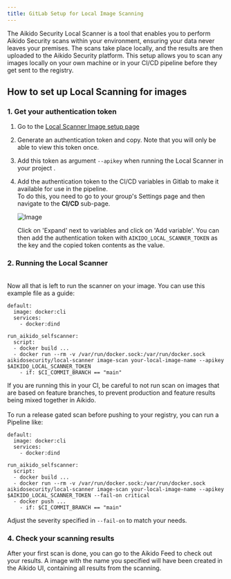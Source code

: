 ```yaml
---
title: GitLab Setup for Local Image Scanning
---
```



The Aikido Security Local Scanner is a tool that enables you to perform Aikido Security scans within your environment, ensuring your data never leaves your premises. The scans take place locally, and the results are then uploaded to the Aikido Security platform. This setup allows you to scan any images locally on your own machine or in your CI/CD pipeline before they get sent to the registry.

## How to set up Local Scanning for images

### 1. Get your authentication token

1. Go to the [Local Scanner Image setup page](https://app.aikido.dev/settings/container-image-registry/add/localscan)
2. Generate an authentication token and copy. Note that you will only be able to view this token once.
3. Add this token as argument `--apikey` when running the Local Scanner in your project .
4. Add the authentication token to the CI/CD variables in Gitlab to make it available for use in the pipeline.\
   To do this, you need to go to your group's Settings page and then navigate to the **CI/CD** sub-page.

   ![Image](https://ucarecdn.com/0dbf926b-b7ee-4a4c-b154-8f43de26fd68/)

   Click on 'Expand' next to variables and click on 'Add variable'. You can then add the authentication token with `AIKIDO_LOCAL_SCANNER_TOKEN` as the key and the copied token contents as the value.

### 2. Running the Local Scanner

​\
Now all that is left to run the scanner on your image. You can use this example file as a guide:

```
default:
  image: docker:cli
  services:
    - docker:dind

run_aikido_selfscanner:
  script:
  - docker build ...
  - docker run --rm -v /var/run/docker.sock:/var/run/docker.sock aikidosecurity/local-scanner image-scan your-local-image-name --apikey $AIKIDO_LOCAL_SCANNER_TOKEN
    - if: $CI_COMMIT_BRANCH == "main"
```

If you are running this in your CI, be careful to not run scan on images that are based on feature branches, to prevent production and feature results being mixed together in Aikido.\
\
To run a release gated scan before pushing to your registry, you can run a Pipeline like:

```
default:
  image: docker:cli
  services:
    - docker:dind

run_aikido_selfscanner:
  script:
  - docker build ...
  - docker run --rm -v /var/run/docker.sock:/var/run/docker.sock aikidosecurity/local-scanner image-scan your-local-image-name --apikey $AIKIDO_LOCAL_SCANNER_TOKEN --fail-on critical
  - docker push ...
    - if: $CI_COMMIT_BRANCH == "main"
```

Adjust the severity specified in `--fail-on` to match your needs.

### 4. Check your scanning results

After your first scan is done, you can go to the Aikido Feed to check out your results. A image with the name you specified will have been created in the Aikido UI, containing all results from the scanning.